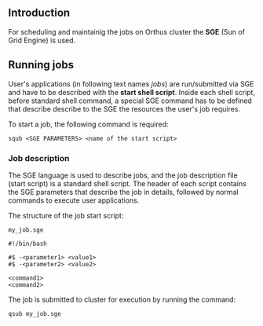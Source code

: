 ## Introduction

For scheduling and maintainig the jobs on Orthus cluster the **SGE** (Sun of Grid Engine) is used. 

## Running jobs

User's applications (in following text names *jobs*) are run/submitted via SGE and have to be described with the **start shell script**. Inside each shell script, before standard shell command, a special SGE command has to be defined that describe describe to the SGE the resources the user's job requires.

To start a job, the following command is required:

    squb <SGE PARAMETERS> <name of the start script>

### Job description

The SGE language is used to describe jobs, and the job description file (start script) is a standard shell script. The header of each script contains the SGE parameters that describe the job in details, followed by normal commands to execute user applications.

The structure of the job start script:

    my_job.sge
    
    #!/bin/bash
    
    #$ -<parameter1> <value1>
    #$ -<parameter2> <value2>
     
    <command1>
    <command2>

The job is submitted to cluster for execution by running the command:

    qsub my_job.sge


